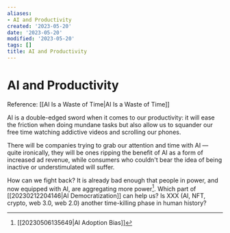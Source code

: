 ```yaml
---
aliases:
- AI and Productivity
created: '2023-05-20'
date: '2023-05-20'
modified: '2023-05-20'
tags: []
title: AI and Productivity
---
```


# AI and Productivity

Reference: [[AI Is a Waste of Time|AI Is a Waste of Time]]

AI is a double-edged sword when it comes to our productivity: it will ease the friction when doing mundane tasks but also allow us to squander our free time watching addictive videos and scrolling our phones.

There will be companies trying to grab our attention and time with AI — quite ironically, they will be ones ripping the benefit of AI as a form of increased ad revenue, while consumers who couldn't bear the idea of being inactive or understimulated will suffer.

How can we fight back? It is already bad enough that people in power, and now equipped with AI, are aggregating more power[^1]. Which part of [[20230212204146|AI Democratization]] can help us? Is XXX (AI, NFT, crypto, web 3.0, web 2.0) another time-killing phase in human history?

[^1]: [[20230506135649|AI Adoption Bias]]